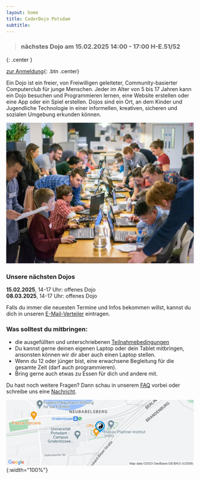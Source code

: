 ```yaml
---
layout: home
title: CoderDojo Potsdam
subtitle: 
---
```


> ### nächstes Dojo am 15.02.2025 14:00 - 17:00 H-E.51/52
{: .center }

[zur Anmeldung](/anmeldung){: .btn .center}

Ein Dojo ist ein freier, von Freiwilligen geleiteter, Community-basierter Computerclub für junge Menschen. Jeder im Alter von 5 bis 17 Jahren kann ein Dojo besuchen und Programmieren lernen, eine Website erstellen oder eine App oder ein Spiel erstellen. Dojos sind ein Ort, an dem Kinder und Jugendliche Technologie in einer informellen, kreativen, sicheren und sozialen Umgebung erkunden können.

![Bild1](/assets/img/Build_a_Makerspace_for_Young_People.jpg)

### Unsere nächsten Dojos

**15.02.2025**, 14-17 Uhr: offenes Dojo \
**08.03.2025**, 14-17 Uhr: offenes Dojo

Falls du immer die neuesten Termine und Infos bekommen willst, kannst du dich in unseren [E-Mail-Verteiler](https://groups.google.com/forum/#!forum/coderdojopotsdam) eintragen.

### Was solltest du mitbringen:

- die ausgefüllten und unterschriebenen [Teilnahmebedingungen](/assets/Teilnahmebedingungen-CoderDojo-Potsdam.pdf)
- Du kannst gerne deinen eigenen Laptop oder dein Tablet mitbringen, ansonsten können wir dir aber auch einen Laptop stellen.
- Wenn du 12 oder jünger bist, eine erwachsene Begleitung für die gesamte Zeit (darf auch programmieren).
- Bring gerne auch etwas zu Essen für dich und andere mit.


Du hast noch weitere Fragen? Dann schau in unserem [FAQ](/faq.md) vorbei oder schreibe uns eine [Nachricht](mailto:klub-coderdojo-sprecher@hpi.de).

[![Karte](/assets/img/staticmap.png)](https://www.google.com/maps/search/?api=1&query=52.39362999999999,13.13175){:width="100%"}
